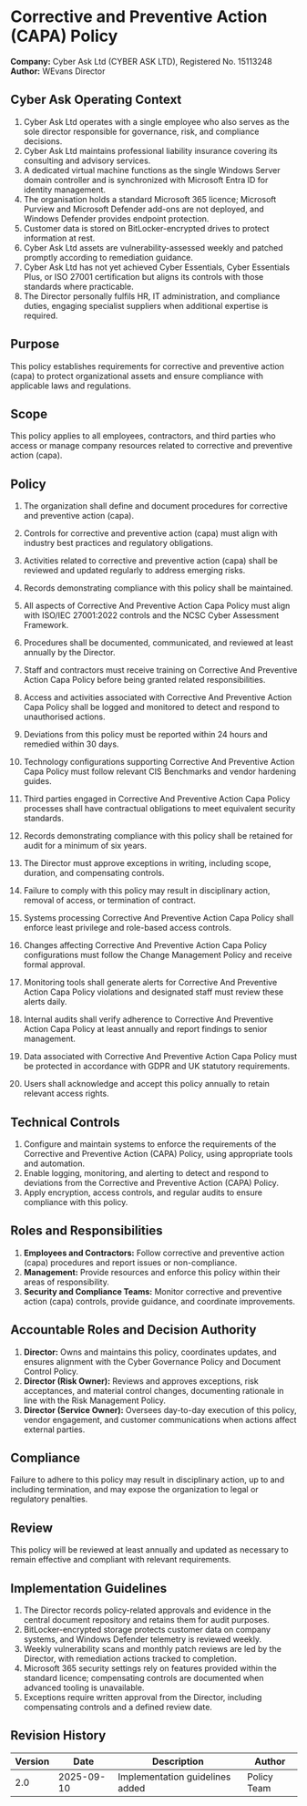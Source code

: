 # Corrective and Preventive Action (CAPA) Policy

**Company:** Cyber Ask Ltd (CYBER ASK LTD), Registered No. 15113248  
**Author:** WEvans Director

## Cyber Ask Operating Context

1. Cyber Ask Ltd operates with a single employee who also serves as the sole director responsible for governance, risk, and compliance decisions.
2. Cyber Ask Ltd maintains professional liability insurance covering its consulting and advisory services.
3. A dedicated virtual machine functions as the single Windows Server domain controller and is synchronized with Microsoft Entra ID for identity management.
4. The organisation holds a standard Microsoft 365 licence; Microsoft Purview and Microsoft Defender add-ons are not deployed, and Windows Defender provides endpoint protection.
5. Customer data is stored on BitLocker-encrypted drives to protect information at rest.
6. Cyber Ask Ltd assets are vulnerability-assessed weekly and patched promptly according to remediation guidance.
7. Cyber Ask Ltd has not yet achieved Cyber Essentials, Cyber Essentials Plus, or ISO 27001 certification but aligns its controls with those standards where practicable.
8. The Director personally fulfils HR, IT administration, and compliance duties, engaging specialist suppliers when additional expertise is required.



## Purpose

This policy establishes requirements for corrective and preventive action (capa) to protect organizational assets and ensure compliance with applicable laws and regulations.

## Scope

This policy applies to all employees, contractors, and third parties who access or manage company resources related to corrective and preventive action (capa).

## Policy
1. The organization shall define and document procedures for corrective and preventive action (capa).
2. Controls for corrective and preventive action (capa) must align with industry best practices and regulatory obligations.
3. Activities related to corrective and preventive action (capa) shall be reviewed and updated regularly to address emerging risks.
4. Records demonstrating compliance with this policy shall be maintained.

1. All aspects of Corrective And Preventive Action Capa Policy must align with ISO/IEC 27001:2022 controls and the NCSC Cyber Assessment Framework.
2. Procedures shall be documented, communicated, and reviewed at least annually by the Director.
3. Staff and contractors must receive training on Corrective And Preventive Action Capa Policy before being granted related responsibilities.
4. Access and activities associated with Corrective And Preventive Action Capa Policy shall be logged and monitored to detect and respond to unauthorised actions.
5. Deviations from this policy must be reported within 24 hours and remedied within 30 days.
6. Technology configurations supporting Corrective And Preventive Action Capa Policy must follow relevant CIS Benchmarks and vendor hardening guides.
7. Third parties engaged in Corrective And Preventive Action Capa Policy processes shall have contractual obligations to meet equivalent security standards.
8. Records demonstrating compliance with this policy shall be retained for audit for a minimum of six years.
9. The Director must approve exceptions in writing, including scope, duration, and compensating controls.
10. Failure to comply with this policy may result in disciplinary action, removal of access, or termination of contract.

1. Systems processing Corrective And Preventive Action Capa Policy shall enforce least privilege and role-based access controls.
2. Changes affecting Corrective And Preventive Action Capa Policy configurations must follow the Change Management Policy and receive formal approval.
3. Monitoring tools shall generate alerts for Corrective And Preventive Action Capa Policy violations and designated staff must review these alerts daily.
4. Internal audits shall verify adherence to Corrective And Preventive Action Capa Policy at least annually and report findings to senior management.
5. Data associated with Corrective And Preventive Action Capa Policy must be protected in accordance with GDPR and UK statutory requirements.
6. Users shall acknowledge and accept this policy annually to retain relevant access rights.

## Technical Controls

1. Configure and maintain systems to enforce the requirements of the Corrective and Preventive Action (CAPA) Policy, using appropriate tools and automation.
2. Enable logging, monitoring, and alerting to detect and respond to deviations from the Corrective and Preventive Action (CAPA) Policy.
3. Apply encryption, access controls, and regular audits to ensure compliance with this policy.

## Roles and Responsibilities

1. **Employees and Contractors:** Follow corrective and preventive action (capa) procedures and report issues or non-compliance.
2. **Management:** Provide resources and enforce this policy within their areas of responsibility.
3. **Security and Compliance Teams:** Monitor corrective and preventive action (capa) controls, provide guidance, and coordinate improvements.

## Accountable Roles and Decision Authority

1. **Director:** Owns and maintains this policy, coordinates updates, and ensures alignment with the Cyber Governance Policy and Document Control Policy.
2. **Director (Risk Owner):** Reviews and approves exceptions, risk acceptances, and material control changes, documenting rationale in line with the Risk Management Policy.
3. **Director (Service Owner):** Oversees day-to-day execution of this policy, vendor engagement, and customer communications when actions affect external parties.


## Compliance

Failure to adhere to this policy may result in disciplinary action, up to and including termination, and may expose the organization to legal or regulatory penalties.

## Review

This policy will be reviewed at least annually and updated as necessary to remain effective and compliant with relevant requirements.

## Implementation Guidelines
1. The Director records policy-related approvals and evidence in the central document repository and retains them for audit purposes.
2. BitLocker-encrypted storage protects customer data on company systems, and Windows Defender telemetry is reviewed weekly.
3. Weekly vulnerability scans and monthly patch reviews are led by the Director, with remediation actions tracked to completion.
4. Microsoft 365 security settings rely on features provided within the standard licence; compensating controls are documented when advanced tooling is unavailable.
5. Exceptions require written approval from the Director, including compensating controls and a defined review date.


## Revision History

| Version | Date | Description | Author |
| ------- | ---------- | ----------------------- | ------ |
| 2.0     | 2025-09-10 | Implementation guidelines added | Policy Team |
